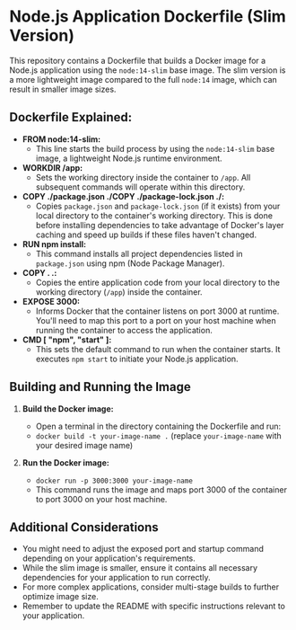 # Node.js Application Dockerfile (Slim Version)

This repository contains a Dockerfile that builds a Docker image for a Node.js application using the `node:14-slim` base image. The slim version is a more lightweight image compared to the full `node:14` image, which can result in smaller image sizes.

## Dockerfile Explained:

* **FROM node:14-slim:**
    - This line starts the build process by using the `node:14-slim` base image, a lightweight Node.js runtime environment.
* **WORKDIR /app:**
    - Sets the working directory inside the container to `/app`. All subsequent commands will operate within this directory.
* **COPY ./package.json ./COPY ./package-lock.json ./:**
    - Copies `package.json` and `package-lock.json` (if it exists) from your local directory to the container's working directory. This is done before installing dependencies to take advantage of Docker's layer caching and speed up builds if these files haven't changed.
* **RUN npm install:**
    - This command installs all project dependencies listed in `package.json` using npm (Node Package Manager).
* **COPY . .:**
    - Copies the entire application code from your local directory to the working directory (`/app`) inside the container.
* **EXPOSE 3000:**
    - Informs Docker that the container listens on port 3000 at runtime. You'll need to map this port to a port on your host machine when running the container to access the application.
* **CMD [ "npm", "start" ]:**
    - This sets the default command to run when the container starts. It executes `npm start` to initiate your Node.js application.

## Building and Running the Image

1. **Build the Docker image:**
    - Open a terminal in the directory containing the Dockerfile and run:
    - `docker build -t your-image-name .` (replace `your-image-name` with your desired image name)

2. **Run the Docker image:**
    - `docker run -p 3000:3000 your-image-name`
    - This command runs the image and maps port 3000 of the container to port 3000 on your host machine.

## Additional Considerations

- You might need to adjust the exposed port and startup command depending on your application's requirements.
- While the slim image is smaller, ensure it contains all necessary dependencies for your application to run correctly.
- For more complex applications, consider multi-stage builds to further optimize image size.
- Remember to update the README with specific instructions relevant to your application.